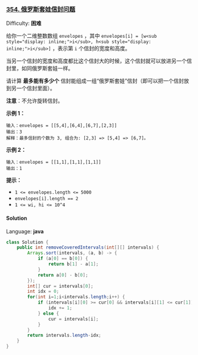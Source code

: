 ### [354\. 俄罗斯套娃信封问题](https://leetcode-cn.com/problems/russian-doll-envelopes/)

Difficulty: **困难**


给你一个二维整数数组 `envelopes` ，其中 `envelopes[i] = [w<sub style="display: inline;">i</sub>, h<sub style="display: inline;">i</sub>]` ，表示第 `i` 个信封的宽度和高度。

当另一个信封的宽度和高度都比这个信封大的时候，这个信封就可以放进另一个信封里，如同俄罗斯套娃一样。

请计算 **最多能有多少个** 信封能组成一组“俄罗斯套娃”信封（即可以把一个信封放到另一个信封里面）。

**注意**：不允许旋转信封。

**示例 1：**

```
输入：envelopes = [[5,4],[6,4],[6,7],[2,3]]
输出：3
解释：最多信封的个数为 3, 组合为: [2,3] => [5,4] => [6,7]。
```

**示例 2：**

```
输入：envelopes = [[1,1],[1,1],[1,1]]
输出：1
```

**提示：**

*   `1 <= envelopes.length <= 5000`
*   `envelopes[i].length == 2`
*   `1 <= wi, hi <= 10^4`


#### Solution

Language: **java**

```java
class Solution {
    public int removeCoveredIntervals(int[][] intervals) {
        Arrays.sort(intervals, (a, b) -> {
            if (a[0] == b[0]) {
                return b[1] - a[1];
            }
            return a[0] - b[0];
        });
        int[] cur = intervals[0];
        int idx = 0;
        for(int i=1;i<intervals.length;i++) {
            if (intervals[i][0] >= cur[0] && intervals[i][1] <= cur[1]) {
                idx += 1;
            } else {
                cur = intervals[i];
            }
        }
        return intervals.length-idx;
    }
}
```

